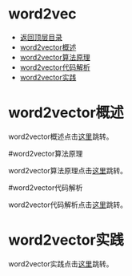 # word2vec

- [返回顶层目录](../../../SUMMARY.md)
- [word2vector概述](word2vec-introduction.md)
- [word2vector算法原理](word2vec-algorithm-principle.md)
- [word2vector代码解析](word2vec-source-code-analysis.md)
- [word2vector实践](word2vect-practice.md)

# word2vector概述

word2vector概述点击[这里](word2vec-introduction.md)跳转。

#word2vector算法原理

word2vector算法原理点击[这里](word2vec-algorithm-principle.md)跳转。

#word2vector代码解析

word2vector代码解析点击[这里](word2vec-source-code-analysis.md)跳转。

# word2vector实践

word2vector实践点击[这里](word2vec-practice.md)跳转。

